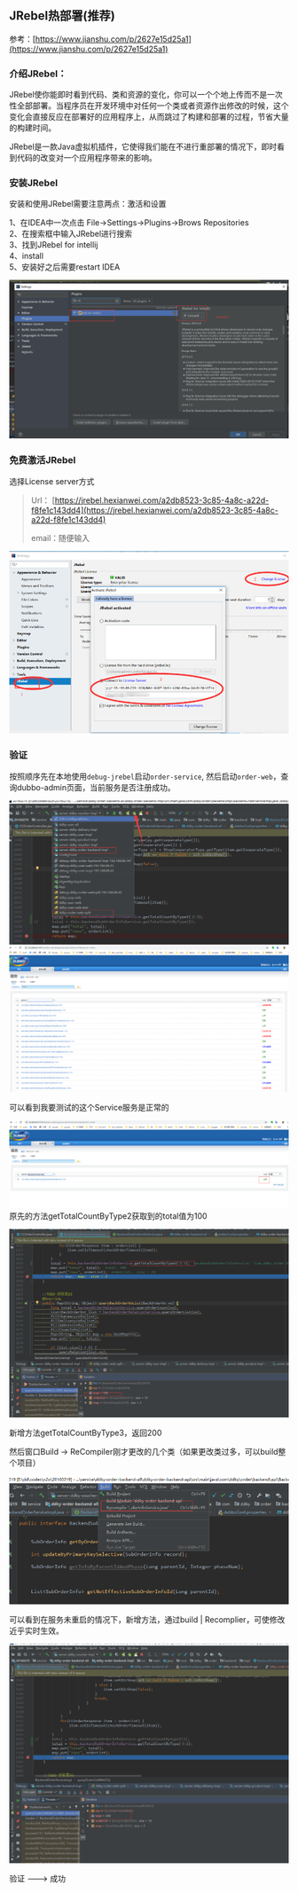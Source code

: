 ## JRebel热部署\(推荐\)

参考：[https://www.jianshu.com/p/2627e15d25a1](https://www.jianshu.com/p/2627e15d25a1)

### 介绍JRebel：

JRebel使你能即时看到代码、类和资源的变化，你可以一个个地上传而不是一次性全部部署。当程序员在开发环境中对任何一个类或者资源作出修改的时候，这个变化会直接反应在部署好的应用程序上，从而跳过了构建和部署的过程，节省大量的构建时间。

JRebel是一款Java虚拟机插件，它使得我们能在不进行重部署的情况下，即时看到代码的改变对一个应用程序带来的影响。

### 安装JRebel

安装和使用JRebel需要注意两点：激活和设置

1、在IDEA中一次点击 File-&gt;Settings-&gt;Plugins-&gt;Brows Repositories  
 2、在搜索框中输入JRebel进行搜索  
 3、找到JRebel for intellij  
 4、install  
 5、安装好之后需要restart IDEA

![](/assets/import27.png)

### 免费激活JRebel

选择License server方式

> Url：    [https://jrebel.hexianwei.com/a2db8523-3c85-4a8c-a22d-f8fe1c143dd4](https://jrebel.hexianwei.com/a2db8523-3c85-4a8c-a22d-f8fe1c143dd4)
>
> email：随便输入

![](/assets/import29.png)

### 验证

按照顺序先在本地使用`debug-jrebel`启动`order-service`, 然后启动`order-web`，查询dubbo-admin页面，当前服务是否注册成功。

![](/assets/import31.png)![](/assets/import32.png)

可以看到我要测试的这个Service服务是正常的

![](/assets/import33.png)
原先的方法getTotalCountByType2获取到的total值为100

![](/assets/import34.png)

新增方法getTotalCountByType3，返回200

然后窗口Build -&gt; ReCompiler刚才更改的几个类（如果更改类过多，可以build整个项目）

![](/assets/import37.png)

可以看到在服务未重启的情况下，新增方法，通过build \| Recomplier，可使修改近乎实时生效。

![](/assets/import38.png)

验证 ---&gt; 成功

